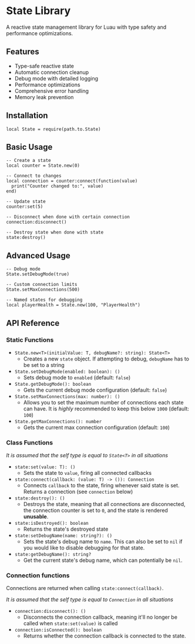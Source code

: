 # State Library

A reactive state management library for Luau with type safety and performance optimizations.

## Features

- Type-safe reactive state
- Automatic connection cleanup
- Debug mode with detailed logging
- Performance optimizations
- Comprehensive error handling
- Memory leak prevention

## Installation

```luau
local State = require(path.to.State)
```

## Basic Usage

```luau
-- Create a state
local counter = State.new(0)

-- Connect to changes
local connection = counter:connect(function(value)
  print("Counter changed to:", value)
end)

-- Update state
counter:set(5)

-- Disconnect when done with certain connection
connection:disconnect()

-- Destroy state when done with state
state:destroy()
```

## Advanced Usage

```luau
-- Debug mode
State.setDebugMode(true)

-- Custom connection limits
State.setMaxConnections(500)

-- Named states for debugging
local playerHealth = State.new(100, "PlayerHealth")
```

## API Reference

### Static Functions

- `State.new<T>(initialValue: T, debugName?: string): State<T>`
  - Creates a new `state` object. If attempting to debug, `debugName` has to be set to a string
- `State.setDebugMode(enabled: boolean): ()`
  - Sets debug mode to `enabled` (default: `false`)
- `State.getDebugMode(): boolean`
  - Gets the current debug mode configuration (default: `false`)
- `State.setMaxConnections(max: number): ()`
  - Allows you to set the maximum number of connections each state can have. It is _highly_ recommended to keep this below `1000` (default: `100`)
- `State.getMaxConnections(): number`
  - Gets the current max connection configuration (default: `100`)

### Class Functions

_It is assumed that the self type is equal to `State<T>` in all situations_

- `state:set(value: T): ()`
  - Sets the state to `value`, firing all connected callbacks
- `state:connect(callback: (value: T) -> ()): Connection`
  - Connects `callback` to the state, firing whenever said state is set. Returns a connection (see `connection` below)
- `state:destroy(): ()`
  - Destroys the state, meaning that all connections are disconnected, the connection counter is set to `0`, and the state is rendered **unusable**.
- `state:isDestroyed(): boolean`
  - Returns the state's destroyed state
- `state:setDebugName(name: string?): ()`
  - Sets the state's debug name to `name`. This can also be set to `nil` if you would like to disable debugging for that state.
- `state:getDebugName(): string?`
  - Get the current state's debug name, which can potentially be `nil`.

### Connection functions

Connections are returned when calling `state:connect(callback)`.

_It is assumed that the self type is equal to `Connection` in all situations_

- `connection:disconnect(): ()`
  - Disconnects the connection callback, meaning it'll no longer be called when `state:set(value)` is called
- `connection:isConnected(): boolean`
  - Returns whether the connection callback is connected to the state.
